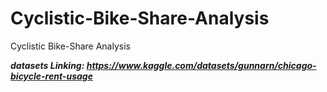 # Cyclistic-Bike-Share-Analysis
Cyclistic Bike-Share Analysis


***datasets Linking: https://www.kaggle.com/datasets/gunnarn/chicago-bicycle-rent-usage***
